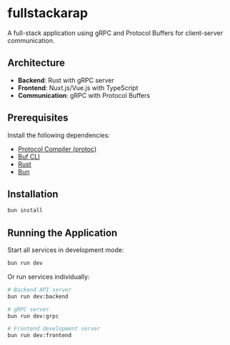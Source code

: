 # fullstackarap

A full-stack application using gRPC and Protocol Buffers for client-server communication.

## Architecture

- **Backend**: Rust with gRPC server
- **Frontend**: Nuxt.js/Vue.js with TypeScript
- **Communication**: gRPC with Protocol Buffers

## Prerequisites

Install the following dependencies:

- [Protocol Compiler (protoc)](https://grpc.io/docs/protoc-installation/)
- [Buf CLI](https://buf.build/docs/installation)
- [Rust](https://rustup.rs/)
- [Bun](https://bun.sh)

## Installation

```bash
bun install
```

## Running the Application

Start all services in development mode:

```bash
bun run dev
```

Or run services individually:

```bash
# Backend API server
bun run dev:backend

# gRPC server
bun run dev:grpc

# Frontend development server
bun run dev:frontend
```
